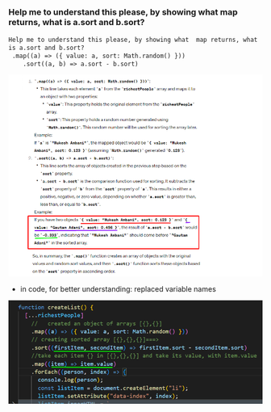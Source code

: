 ### Help me to understand this please, by showing what map returns, what is a.sort and b.sort?

```
Help me to understand this please, by showing what  map returns, what is a.sort and b.sort?
 .map((a) => ({ value: a, sort: Math.random() }))
    .sort((a, b) => a.sort - b.sort)
```

![Image](./assets/Screenshot_1.png)

- in code, for better understanding: replaced variable names

![Image](./assets/Screenshot_2.png)
